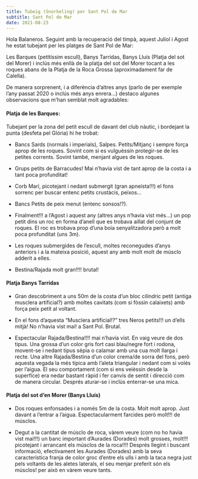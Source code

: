 ```yaml
---
title: Tubeig (Snorkeling) per Sant Pol de Mar
subtitle: Sant Pol de Mar
date: 2021-08-23
---
```


Hola Balaneros. Seguint amb la recuperació del timpà, aquest Juliol i Agost he estat tubejant per les platges de Sant Pol de Mar: 

Les Barques (petitíssim escull), Banys Tarridas, Banys Lluís (Platja del sot del Morer) i inclús més enllà de la platja del sot del Morer tocant a les roques abans de la Platja de la Roca Grossa (aproximadament far de Calella).

De manera sorprenent, i a diferència d’altres anys (parlo de per exemple l’any passat 2020 o inclús més anys enrera…) destaco algunes observacions que m’han semblat molt agradables:

#### Platja de les Barques:

Tubejant per la zona del petit escull de davant del club nàutic, i bordejant la punta (desfeta pel Glória) hi he trobat:

* Bancs Sards (normals i imperials), Salpes. Petits/Mitjanç i sempre força aprop de les roques. Sovint com si es vulguèssin protegir-se de les petites corrents. Sovint també, menjant algues de les roques.

* Grups petits de Barracudes! Mai n’havia vist de tant aprop de la costa i a tant poca profunditat!

* Corb Marí, picotejant i nedant submergit (gran apneísta!!!) el fons sorrenc per buscar entenc petits crustàcis, peixos…

* Bancs Petits de peix menut (entenc sonsos!?).

* Finalment!!! a l’Agost i aquest any (altres anys n’havia vist més…) un pop petit dins un roc en forma d’anell que es trobava aillat del conjunt de roques. El roc es trobava prop d’una boia senyalitzadora però a molt poca profunditat (uns 3m).

* Les roques submergides de l’escull, moltes reconegudes d’anys anteriors i a la mateixa posició, aquest any amb molt molt de músclo adderit a elles.

* Bestina/Rajada molt gran!!!! brutal!

#### Platja Banys Tarridas

* Gran descobriment a uns 50m de la costa d’un bloc cilíndric petit (antiga musclera artificial?) amb moltes cavitats (com si fòssin calaixets) amb força peix petit al voltant.

* En el fons d’aquesta “Musclera artificial!?” tres Neros petits!!! un d’ells mitjà! No n’havia vist mai! a Sant Pol. Brutal.

* Espectacular Rajada/Bestina!!!! mai n’havia vist. En vaig veure de dos tipus. Una grossa d’un color gris fort casi blau/negre fort i rodona, movent-se i nedant tipus sèpia o calamar amb una cua molt llarga i recte. Una altre Rajada/Bestina d’un color crema/de sorra del fons, però aquesta vegada la més típica amb l’aleta triangular i nedant com si volés per l’aigua. El seu comportament (com si ens veièssin desde la superfíce) era nedar bastant ràpid i fer canvis de sentit i direcció com de manera circular. Després aturar-se i inclús enterrar-se una mica.

#### Platja del sot d’en Morer (Banys Lluís)

* Dos roques enfonsades i a només 5m de la costa. Molt molt aprop. Just davant a l’entrar a l’aigua. Espectacularment farcides però molt!!! de músclos.

* Degut a la cantitat de músclo de roca, vàrem veure (com no ho havia vist mai!!!) un banc important d’Aurades (Dorades) molt grosses, molt!!! picotejant i arrancant els músclos de la roca!!!! Després llegint i buscant informació, efectivament les Aurades (Dorades) amb la seva característica franja de color groc d’entre els ulls i amb la taca negra just pels voltants de les aletes laterals, el seu menjar preferit són els músclos! per això en vàrem veure tants.